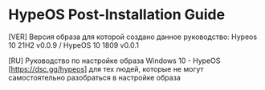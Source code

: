# HypeOS Post-Installation Guide
[VER] Версия образа для которой создано данное руководство: Hypeos 10 21H2 v0.0.9 / HypeOS 10 1809 v0.0.1

[RU] Руководство по настройке образа Windows 10 - HypeOS [https://dsc.gg/hypeos] для тех людей, которые не могут самостоятельно разобраться в настройке образа
